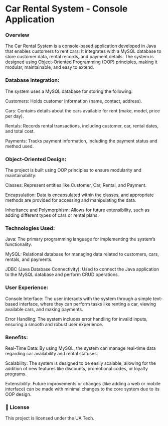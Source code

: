 <h1>Car Rental System - Console Application</h1>
<h3>Overview</h3>
The Car Rental System is a console-based application developed in Java that enables customers to rent cars. It integrates with a MySQL database to store customer data, rental records, and payment details. The system is designed using Object-Oriented Programming (OOP) principles, making it modular, maintainable, and easy to extend.


<h3>Database Integration:</h3>

The system uses a MySQL database for storing the following:

Customers: Holds customer information (name, contact, address).

Cars: Contains details about the cars available for rent (make, model, price per day).

Rentals: Records rental transactions, including customer, car, rental dates, and total cost.

Payments: Tracks payment information, including the payment status and method used.

<h3>Object-Oriented Design:</h3>

The project is built using OOP principles to ensure modularity and maintainability:


Classes: Represent entities like Customer, Car, Rental, and Payment.

Encapsulation: Data is encapsulated within the classes, and appropriate methods are provided for accessing and manipulating the data.

Inheritance and Polymorphism: Allows for future extensibility, such as adding different types of cars or rental plans.

<h3>Technologies Used:</h3>

Java: The primary programming language for implementing the system’s functionality.

MySQL: Relational database for managing data related to customers, cars, rentals, and payments.

JDBC (Java Database Connectivity): Used to connect the Java application to the MySQL database and perform CRUD operations.

<h3>User Experience:</h3>

Console Interface: The user interacts with the system through a simple text-based interface, where they can perform tasks like renting a car, viewing available cars, and making payments.

Error Handling: The system includes error handling for invalid inputs, ensuring a smooth and robust user experience.

<h3>Benefits:</h3>

Real-Time Data: By using MySQL, the system can manage real-time data regarding car availability and rental statuses.

Scalability: The system is designed to be easily scalable, allowing for the addition of new features like discounts, promotional codes, or loyalty programs.

Extensibility: Future improvements or changes (like adding a web or mobile interface) can be made with minimal changes to the core system due to its OOP design.

<h3>📄 License</h3>

This project is licensed under the UA Tech.
